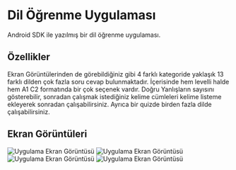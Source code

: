 
# Dil Öğrenme Uygulaması

Android SDK ile yazılmış bir dil öğrenme uygulaması.







## Özellikler

Ekran Görüntülerinden de görebildiğiniz gibi 4 farklı kategoride yaklaşık 13 farklı dilden çok fazla soru cevap bulunmaktadır. 
İçerisinde hem levelli halde hem A1 C2 formatında bir çok seçenek vardır. Doğru Yanlışların sayısını gösterebilir, sonradan çalışmak istediğiniz kelime cümleleri kelime listeme ekleyerek sonradan çalışabilirsiniz. Ayrıca bir quizde birden fazla dilde çalışabilirsiniz. 
  
## Ekran Görüntüleri

![Uygulama Ekran Görüntüsü](https://i.postimg.cc/P5v9216V/Ekran-g-r-nt-s-2024-09-01-163458.png)
![Uygulama Ekran Görüntüsü](https://i.postimg.cc/ZnDsLq6h/Ekran-g-r-nt-s-2024-09-01-163508.png)
![Uygulama Ekran Görüntüsü](https://i.postimg.cc/76HB8zVk/Ekran-g-r-nt-s-2024-09-01-163520.png)
![Uygulama Ekran Görüntüsü](https://i.postimg.cc/7hcX2WyH/Ekran-g-r-nt-s-2024-09-01-163557.png)

  
